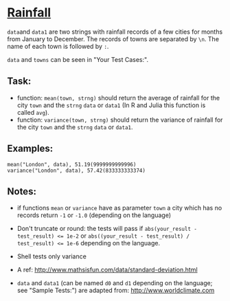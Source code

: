 # [Rainfall](https://www.codewars.com/kata/rainfall "https://www.codewars.com/kata/56a32dd6e4f4748cc3000006")

`data`and `data1` are two strings with rainfall records of a few cities for months from January to December.
The records of towns are separated by `\n`. The name of each town is followed by `:`. 

`data` and `towns` can be seen in "Your Test Cases:".

## Task:
- function: `mean(town, strng)` should return the average of rainfall for the city `town` and the `strng` `data` or `data1` (In R and Julia this function is called `avg`).
- function: `variance(town, strng)` should return the variance of rainfall for the city `town` and the `strng` `data` or `data1`.

## Examples:

```
mean("London", data), 51.19(9999999999996) 
variance("London", data), 57.42(833333333374)
```

## Notes:
- if functions `mean` or `variance` have as parameter `town` a city which has no records return `-1` or `-1.0` (depending on the language)

- Don't truncate or round: the tests will pass if `abs(your_result - test_result) <= 1e-2`
or `abs((your_result - test_result) / test_result) <= 1e-6` depending on the language.

- Shell tests only variance

- A ref: <http://www.mathsisfun.com/data/standard-deviation.html>

- `data` and `data1` (can be named `d0` and `d1` depending on the language; see "Sample Tests:") are adapted from:  <http://www.worldclimate.com>
